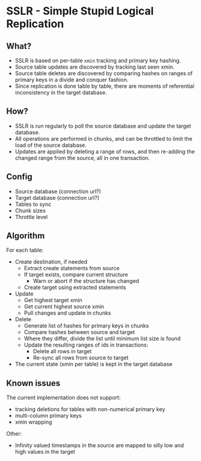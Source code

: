 # SSLR - Simple Stupid Logical Replication

## What?

* SSLR is based on per-table `xmin` tracking and primary key hashing.
* Source table updates are discovered by tracking last seen xmin.
* Source table deletes are discovered by comparing hashes on ranges of primary keys in a divide and conquer fashion.
* Since replication is done table by table, there are moments of referential inconsistency in the target database.

## How?

* SSLR is run regularly to poll the source database and update the target database.
* All operations are performed in chunks, and can be throttled to limit the load of the source database.
* Updates are applied by deleting a range of rows, and then re-adding the changed range from the source, all in one transaction.

## Config

* Source database (connection url?)
* Target database (connection url?)
* Tables to sync
* Chunk sizes
* Throttle level

## Algorithm

For each table:

* Create destination, if needed
    * Extract create statements from source
    * If target exists, compare current structure
        * Warn or abort if the structure has changed
    * Create target using extracted statements
* Update
    * Get highest target xmin
    * Get current highest source xmin
    * Pull changes and update in chunks
* Delete
    * Generate list of hashes for primary keys in chunks
    * Compare hashes between source and target
    * Where they differ, divide the list until minimum list size is found
    * Update the resulting ranges of ids in transactions:
        * Delete all rows in target
        * Re-sync all rows from source to target
* The current state (xmin per table) is kept in the target database

## Known issues

The current implementation does not support:

* tracking deletions for tables with non-numerical primary key
* multi-column primary keys
* xmin wrapping

Other:

* Infinity valued timestamps in the source are mapped to silly low and high values in the target

